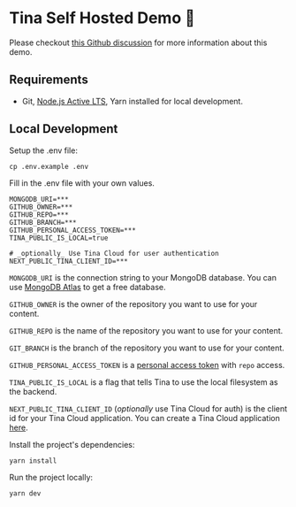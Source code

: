 # Tina Self Hosted Demo 🦙

Please checkout [this Github discussion](#) for more information about this demo.

## Requirements

- Git, [Node.js Active LTS](https://nodejs.org/en/about/releases/), Yarn installed for local development.

## Local Development

Setup the .env file:

```
cp .env.example .env
```

Fill in the .env file with your own values.

```env
MONGODB_URI=***
GITHUB_OWNER=***
GITHUB_REPO=***
GITHUB_BRANCH=***
GITHUB_PERSONAL_ACCESS_TOKEN=***
TINA_PUBLIC_IS_LOCAL=true

# _optionally_ Use Tina Cloud for user authentication
NEXT_PUBLIC_TINA_CLIENT_ID=***

```

`MONGODB_URI` is the connection string to your MongoDB database. You can use [MongoDB Atlas](https://www.mongodb.com/cloud/atlas) to get a free database.

`GITHUB_OWNER` is the owner of the repository you want to use for your content.

`GITHUB_REPO` is the name of the repository you want to use for your content.

`GIT_BRANCH` is the branch of the repository you want to use for your content.

`GITHUB_PERSONAL_ACCESS_TOKEN` is a [personal access token](https://docs.github.com/en/github/authenticating-to-github/creating-a-personal-access-token) with `repo` access.

`TINA_PUBLIC_IS_LOCAL` is a flag that tells Tina to use the local filesystem as the backend.

`NEXT_PUBLIC_TINA_CLIENT_ID` (_optionally_ use Tina Cloud for auth) is the client id for your Tina Cloud application. You can create a Tina Cloud application [here](https://app.tina.io/projects/choose).

Install the project's dependencies:

```
yarn install
```

Run the project locally:

```
yarn dev
```
